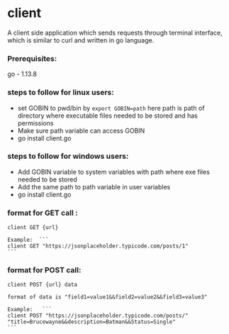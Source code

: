 # client
A client side application which sends requests through terminal interface, which is similar to curl and written in go language.


### Prerequisites:

go  - 1.13.8

### steps to follow for linux users:

- set GOBIN to pwd/bin by ```export GOBIN=path``` here path is path of directory where executable files needed to be stored and has permissions
- Make sure path variable can access GOBIN
- go install client.go

### steps to follow for windows users:

- Add GOBIN variable to system variables with path where exe files needed to be stored
- Add the same path to path variable in user variables
- go install client.go

### format for GET call :

    client GET {url}

    Example:  ```
    client GET "https://jsonplaceholder.typicode.com/posts/1"
    ```

### format for POST call: 

    client POST {url} data

    format of data is "field1=value1&&field2=value2&&field3=value3"

    Example:   ```
    client POST "https://jsonplaceholder.typicode.com/posts/" "title=Brucewayne&&description=Batman&&Status=Single"
    ```


